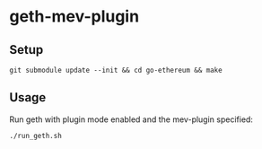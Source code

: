 # geth-mev-plugin

## Setup

`git submodule update --init && cd go-ethereum && make`

## Usage

Run geth with plugin mode enabled and the mev-plugin specified:

`./run_geth.sh`
